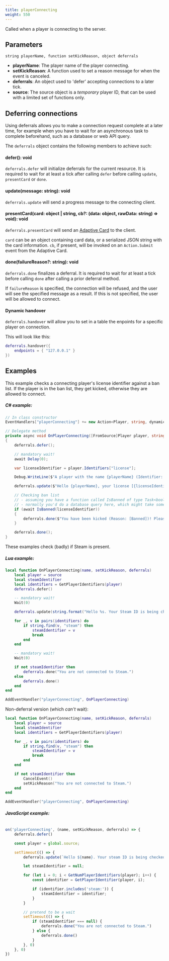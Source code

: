 ```yaml
---
title: playerConnecting
weight: 550
---
```


Called when a player is connecting to the server.

Parameters
----------

```
string playerName, function setKickReason, object deferrals
```

- **playerName**: The player name of the player connecting.
- **setKickReason**: A function used to set a reason message for when the event is canceled.
- **deferrals**: An object used to 'defer' accepting connections to a later tick.
- **source**: The source object is a _temporary_ player ID, that can be used with a limited set of functions only.

Deferring connections
---------------------

Using deferrals allows you to make a connection request complete at a later time, for example when you have to wait for
an asynchronous task to complete beforehand, such as a database or web API query.

The `deferrals` object contains the following members to achieve such:

#### defer(): void

`deferrals.defer` will initialize deferrals for the current resource. It is required to wait for at least a tick after 
calling `defer` before calling `update`, `presentCard` or `done`.

#### update(message: string): void

`deferrals.update` will send a progress message to the connecting client.

#### presentCard(card: object | string, cb?: (data: object, rawData: string) => void): void

`deferrals.presentCard` will send an [Adaptive Card](https://adaptivecards.io/) to the client.

`card` can be an object containing card data, or a serialized JSON string with the card information.
`cb`, if present, will be invoked on an `Action.Submit` event from the Adaptive Card.

#### done(failureReason?: string): void

`deferrals.done` finalizes a deferral. It is required to wait for at least a tick before calling `done` after calling a
prior deferral method.

If `failureReason` is specified, the connection will be refused, and the user will see the specified message as a result.
If this is not specified, the user will be allowed to connect.

#### Dynamic handover

`deferrals.handover` will allow you to set in a table the enpoints for a specific player on connection.

This will look like this:
```lua
deferrals.handover({
    endpoints = { "127.0.0.1" }
})
```

Examples
--------
This example checks a connecting player's license identifier against a ban list. If the player is in the ban list, they get kicked, otherwise they are allowed to connect.

##### C\# example:
```csharp
// In class constructor
EventHandlers["playerConnecting"] += new Action<Player, string, dynamic, dynamic>(OnPlayerConnecting);

// Delegate method
private async void OnPlayerConnecting([FromSource]Player player, string playerName, dynamic setKickReason, dynamic deferrals)
{
    deferrals.defer();

    // mandatory wait!
    await Delay(0);

    var licenseIdentifier = player.Identifiers["license"];

    Debug.WriteLine($"A player with the name {playerName} (Identifier: [{licenseIdentifier}]) is connecting to the server.");

    deferrals.update($"Hello {playerName}, your license [{licenseIdentifier}] is being checked");

    // Checking ban list
    // - assuming you have a function called IsBanned of type Task<bool>
    // - normally you'd do a database query here, which might take some time
    if (await IsBanned(licenseIdentifier))
    {
        deferrals.done($"You have been kicked (Reason: [Banned])! Please contact the server administration (Identifier: [{licenseIdentifier}]).");
    }

    deferrals.done();
}
```

These examples check (badly) if Steam is present.

##### Lua example:
```lua
local function OnPlayerConnecting(name, setKickReason, deferrals)
    local player = source
    local steamIdentifier
    local identifiers = GetPlayerIdentifiers(player)
    deferrals.defer()

    -- mandatory wait!
    Wait(0)

    deferrals.update(string.format("Hello %s. Your Steam ID is being checked.", name))

    for _, v in pairs(identifiers) do
        if string.find(v, "steam") then
            steamIdentifier = v
            break
        end
    end

    -- mandatory wait!
    Wait(0)

    if not steamIdentifier then
        deferrals.done("You are not connected to Steam.")
    else
        deferrals.done()
    end
end

AddEventHandler("playerConnecting", OnPlayerConnecting)
```

Non-deferral version (which *can't* wait):

```lua
local function OnPlayerConnecting(name, setKickReason, deferrals)
    local player = source
    local steamIdentifier
    local identifiers = GetPlayerIdentifiers(player)

    for _, v in pairs(identifiers) do
        if string.find(v, "steam") then
            steamIdentifier = v
            break
        end
    end

    if not steamIdentifier then
        CancelEvent()
        setKickReason("You are not connected to Steam.")
    end
end

AddEventHandler("playerConnecting", OnPlayerConnecting)
```

##### JavaScript example:
```js

on('playerConnecting', (name, setKickReason, deferrals) => {
    deferrals.defer()

    const player = global.source;

    setTimeout(() => {
        deferrals.update(`Hello ${name}. Your steam ID is being checked.`)

        let steamIdentifier = null;

        for (let i = 0; i < GetNumPlayerIdentifiers(player); i++) {
            const identifier = GetPlayerIdentifier(player, i);

            if (identifier.includes('steam:')) {
                steamIdentifier = identifier;
            }
        }

        // pretend to be a wait
        setTimeout(() => {
            if (steamIdentifier === null) {
                deferrals.done("You are not connected to Steam.")
            } else {
                deferrals.done()
            }
        }, 0)
    }, 0)
})
```

